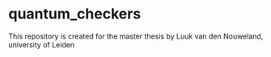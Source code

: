# quantum_checkers
This repository is created for the master thesis by Luuk van den Nouweland, university of Leiden
